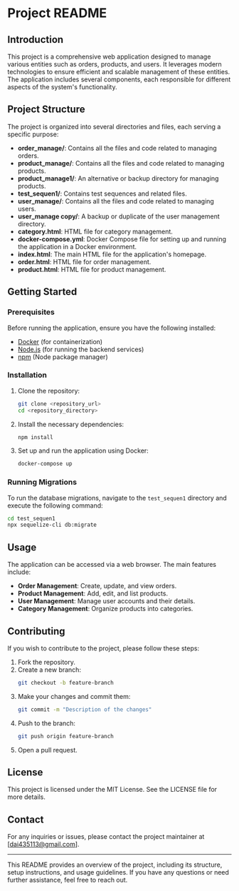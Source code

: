 # Project README

## Introduction

This project is a comprehensive web application designed to manage various entities such as orders, products, and users. It leverages modern technologies to ensure efficient and scalable management of these entities. The application includes several components, each responsible for different aspects of the system's functionality.

## Project Structure

The project is organized into several directories and files, each serving a specific purpose:

- **order_manage/**: Contains all the files and code related to managing orders.
- **product_manage/**: Contains all the files and code related to managing products.
- **product_manage1/**: An alternative or backup directory for managing products.
- **test_sequen1/**: Contains test sequences and related files.
- **user_manage/**: Contains all the files and code related to managing users.
- **user_manage copy/**: A backup or duplicate of the user management directory.
- **category.html**: HTML file for category management.
- **docker-compose.yml**: Docker Compose file for setting up and running the application in a Docker environment.
- **index.html**: The main HTML file for the application's homepage.
- **order.html**: HTML file for order management.
- **product.html**: HTML file for product management.

## Getting Started

### Prerequisites

Before running the application, ensure you have the following installed:

- [Docker](https://www.docker.com/get-started) (for containerization)
- [Node.js](https://nodejs.org/) (for running the backend services)
- [npm](https://www.npmjs.com/) (Node package manager)

### Installation

1. Clone the repository:
   ```bash
   git clone <repository_url>
   cd <repository_directory>
   ```

2. Install the necessary dependencies:
   ```bash
   npm install
   ```

3. Set up and run the application using Docker:
   ```bash
   docker-compose up
   ```

### Running Migrations

To run the database migrations, navigate to the `test_sequen1` directory and execute the following command:
```bash
cd test_sequen1
npx sequelize-cli db:migrate
```

## Usage

The application can be accessed via a web browser. The main features include:

- **Order Management**: Create, update, and view orders.
- **Product Management**: Add, edit, and list products.
- **User Management**: Manage user accounts and their details.
- **Category Management**: Organize products into categories.

## Contributing

If you wish to contribute to the project, please follow these steps:

1. Fork the repository.
2. Create a new branch:
   ```bash
   git checkout -b feature-branch
   ```
3. Make your changes and commit them:
   ```bash
   git commit -m "Description of the changes"
   ```
4. Push to the branch:
   ```bash
   git push origin feature-branch
   ```
5. Open a pull request.

## License

This project is licensed under the MIT License. See the LICENSE file for more details.

## Contact

For any inquiries or issues, please contact the project maintainer at [dai435113@gmail.com].

---

This README provides an overview of the project, including its structure, setup instructions, and usage guidelines. If you have any questions or need further assistance, feel free to reach out.
